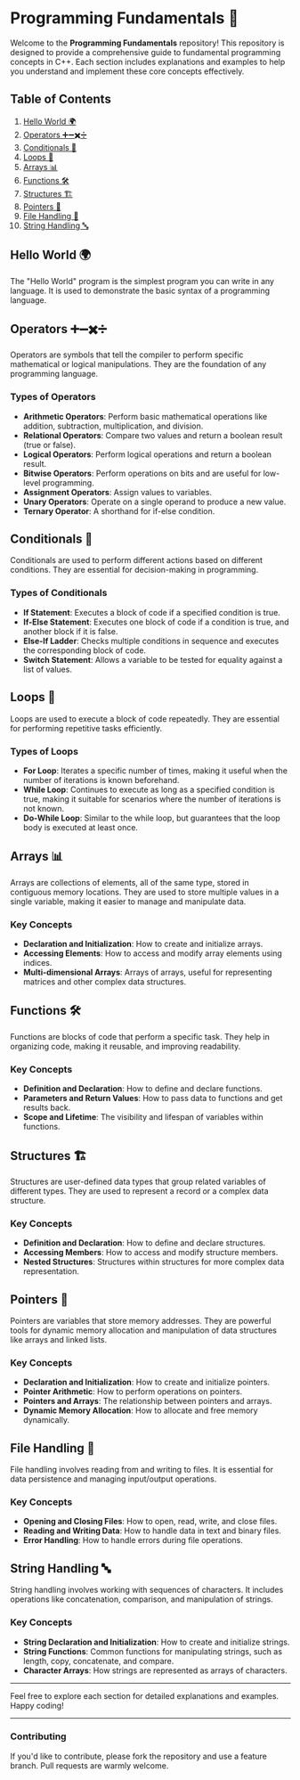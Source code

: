 # Programming Fundamentals 🌟

Welcome to the **Programming Fundamentals** repository! This repository is designed to provide a comprehensive guide to fundamental programming concepts in C++. Each section includes explanations and examples to help you understand and implement these core concepts effectively.

## Table of Contents

1. [Hello World 🌍](#hello-world-)
2. [Operators ➕➖✖️➗](#operators-)
3. [Conditionals 🔀](#conditionals-)
4. [Loops 🔄](#loops-)
5. [Arrays 📊](#arrays-)
6. [Functions 🛠️](#functions-)
7. [Structures 🏗️](#structures-)
8. [Pointers 🧭](#pointers-)
9. [File Handling 📁](#file-handling-)
10. [String Handling 🔤](#string-handling-)

## Hello World 🌍

The "Hello World" program is the simplest program you can write in any language. It is used to demonstrate the basic syntax of a programming language.

## Operators ➕➖✖️➗

Operators are symbols that tell the compiler to perform specific mathematical or logical manipulations. They are the foundation of any programming language.

### Types of Operators

- **Arithmetic Operators**: Perform basic mathematical operations like addition, subtraction, multiplication, and division.
- **Relational Operators**: Compare two values and return a boolean result (true or false).
- **Logical Operators**: Perform logical operations and return a boolean result.
- **Bitwise Operators**: Perform operations on bits and are useful for low-level programming.
- **Assignment Operators**: Assign values to variables.
- **Unary Operators**: Operate on a single operand to produce a new value.
- **Ternary Operator**: A shorthand for if-else condition.

## Conditionals 🔀

Conditionals are used to perform different actions based on different conditions. They are essential for decision-making in programming.

### Types of Conditionals

- **If Statement**: Executes a block of code if a specified condition is true.
- **If-Else Statement**: Executes one block of code if a condition is true, and another block if it is false.
- **Else-If Ladder**: Checks multiple conditions in sequence and executes the corresponding block of code.
- **Switch Statement**: Allows a variable to be tested for equality against a list of values.

## Loops 🔄

Loops are used to execute a block of code repeatedly. They are essential for performing repetitive tasks efficiently.

### Types of Loops

- **For Loop**: Iterates a specific number of times, making it useful when the number of iterations is known beforehand.
- **While Loop**: Continues to execute as long as a specified condition is true, making it suitable for scenarios where the number of iterations is not known.
- **Do-While Loop**: Similar to the while loop, but guarantees that the loop body is executed at least once.

## Arrays 📊

Arrays are collections of elements, all of the same type, stored in contiguous memory locations. They are used to store multiple values in a single variable, making it easier to manage and manipulate data.

### Key Concepts

- **Declaration and Initialization**: How to create and initialize arrays.
- **Accessing Elements**: How to access and modify array elements using indices.
- **Multi-dimensional Arrays**: Arrays of arrays, useful for representing matrices and other complex data structures.

## Functions 🛠️

Functions are blocks of code that perform a specific task. They help in organizing code, making it reusable, and improving readability.

### Key Concepts

- **Definition and Declaration**: How to define and declare functions.
- **Parameters and Return Values**: How to pass data to functions and get results back.
- **Scope and Lifetime**: The visibility and lifespan of variables within functions.

## Structures 🏗️

Structures are user-defined data types that group related variables of different types. They are used to represent a record or a complex data structure.

### Key Concepts

- **Definition and Declaration**: How to define and declare structures.
- **Accessing Members**: How to access and modify structure members.
- **Nested Structures**: Structures within structures for more complex data representation.

## Pointers 🧭

Pointers are variables that store memory addresses. They are powerful tools for dynamic memory allocation and manipulation of data structures like arrays and linked lists.

### Key Concepts

- **Declaration and Initialization**: How to create and initialize pointers.
- **Pointer Arithmetic**: How to perform operations on pointers.
- **Pointers and Arrays**: The relationship between pointers and arrays.
- **Dynamic Memory Allocation**: How to allocate and free memory dynamically.

## File Handling 📁

File handling involves reading from and writing to files. It is essential for data persistence and managing input/output operations.

### Key Concepts

- **Opening and Closing Files**: How to open, read, write, and close files.
- **Reading and Writing Data**: How to handle data in text and binary files.
- **Error Handling**: How to handle errors during file operations.

## String Handling 🔤

String handling involves working with sequences of characters. It includes operations like concatenation, comparison, and manipulation of strings.

### Key Concepts

- **String Declaration and Initialization**: How to create and initialize strings.
- **String Functions**: Common functions for manipulating strings, such as length, copy, concatenate, and compare.
- **Character Arrays**: How strings are represented as arrays of characters.

---

Feel free to explore each section for detailed explanations and examples. Happy coding!

---

### Contributing

If you'd like to contribute, please fork the repository and use a feature branch. Pull requests are warmly welcome.
